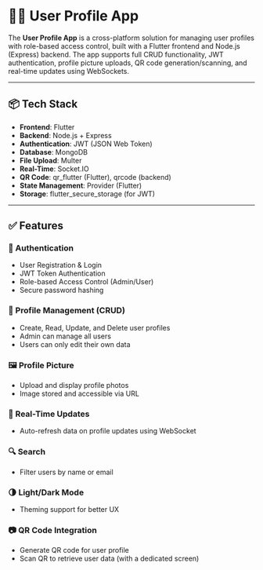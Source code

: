 # 🧑‍💼 User Profile App

The **User Profile App** is a cross-platform solution for managing user profiles with role-based access control, built with a Flutter frontend and Node.js (Express) backend. The app supports full CRUD functionality, JWT authentication, profile picture uploads, QR code generation/scanning, and real-time updates using WebSockets.

---

## 📦 Tech Stack

- **Frontend**: Flutter
- **Backend**: Node.js + Express
- **Authentication**: JWT (JSON Web Token)
- **Database**: MongoDB 
- **File Upload**: Multer
- **Real-Time**: Socket.IO
- **QR Code**: qr_flutter (Flutter), qrcode (backend)
- **State Management**: Provider (Flutter)
- **Storage**: flutter_secure_storage (for JWT)

---

## ✅ Features

### 🔐 Authentication
- User Registration & Login
- JWT Token Authentication
- Role-based Access Control (Admin/User)
- Secure password hashing

### 👤 Profile Management (CRUD)
- Create, Read, Update, and Delete user profiles
- Admin can manage all users
- Users can only edit their own data

### 🖼 Profile Picture
- Upload and display profile photos
- Image stored and accessible via URL

### 📡 Real-Time Updates 
- Auto-refresh data on profile updates using WebSocket

### 🔍 Search
- Filter users by name or email

### 🌗 Light/Dark Mode
- Theming support for better UX

### 📷 QR Code Integration
- Generate QR code for user profile
- Scan QR to retrieve user data (with a dedicated screen)
